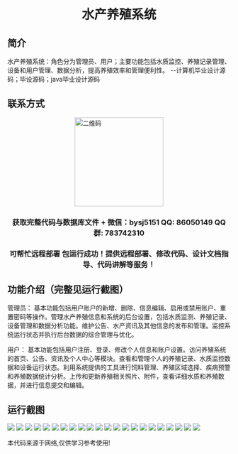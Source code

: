 <p><h1 align="center">水产养殖系统</h1></p>

## 简介
水产养殖系统：角色分为管理员、用户；主要功能包括水质监控、养殖记录管理、设备和用户管理、数据分析，提高养殖效率和管理便利性。    --计算机毕业设计源码；毕设源码；java毕业设计源码


## 联系方式
<img src="https://bs-1329754181.cos.ap-shanghai.myqcloud.com/wx.jpg" alt="二维码" style="display: block; margin: 0 auto;" width="200px">
<p><h3 align="center">获取完整代码与数据库文件 + 微信：bysj5151 QQ: 86050149 QQ群: 783742310</h3></p>
<p><h3 align="center">可帮忙远程部署 包运行成功！提供远程部署、修改代码、设计文档指导、代码讲解等服务！</h3></p>

## 功能介绍（完整见运行截图）
管理员： 基本功能包括用户账户的新增、删除、信息编辑、启用或禁用账户、重置密码等操作。管理水产养殖信息和系统的后台设置，包括水质监测、养殖记录、设备管理和数据分析功能。维护公告、水产资讯及其他信息的发布和管理。监控系统运行状态并执行后台数据的综合管理与优化。

用户： 基本功能包括用户注册、登录、修改个人信息和账户设置。访问养殖系统的首页、公告、资讯及个人中心等模块。查看和管理个人的养殖记录、水质监控数据和设备运行状态。利用系统提供的工具进行饲料管理、养殖区域选择、疾病预警和养殖数据统计分析。上传和更新养殖相关照片、附件，查看详细水质和养殖数据，并进行信息提交和编辑。


## 运行截图
![](https://bs-1329754181.cos.ap-shanghai.myqcloud.com/spring/AquacultureSystem1/img/001.jpg)
![](https://bs-1329754181.cos.ap-shanghai.myqcloud.com/spring/AquacultureSystem1/img/002.jpg)
![](https://bs-1329754181.cos.ap-shanghai.myqcloud.com/spring/AquacultureSystem1/img/003.jpg)
![](https://bs-1329754181.cos.ap-shanghai.myqcloud.com/spring/AquacultureSystem1/img/004.jpg)
![](https://bs-1329754181.cos.ap-shanghai.myqcloud.com/spring/AquacultureSystem1/img/005.jpg)
![](https://bs-1329754181.cos.ap-shanghai.myqcloud.com/spring/AquacultureSystem1/img/006.jpg)
![](https://bs-1329754181.cos.ap-shanghai.myqcloud.com/spring/AquacultureSystem1/img/007.jpg)
![](https://bs-1329754181.cos.ap-shanghai.myqcloud.com/spring/AquacultureSystem1/img/008.jpg)
![](https://bs-1329754181.cos.ap-shanghai.myqcloud.com/spring/AquacultureSystem1/img/009.jpg)
![](https://bs-1329754181.cos.ap-shanghai.myqcloud.com/spring/AquacultureSystem1/img/010.jpg)
![](https://bs-1329754181.cos.ap-shanghai.myqcloud.com/spring/AquacultureSystem1/img/011.jpg)
![](https://bs-1329754181.cos.ap-shanghai.myqcloud.com/spring/AquacultureSystem1/img/012.jpg)
![](https://bs-1329754181.cos.ap-shanghai.myqcloud.com/spring/AquacultureSystem1/img/013.jpg)
![](https://bs-1329754181.cos.ap-shanghai.myqcloud.com/spring/AquacultureSystem1/img/014.jpg)
![](https://bs-1329754181.cos.ap-shanghai.myqcloud.com/spring/AquacultureSystem1/img/015.jpg)
![](https://bs-1329754181.cos.ap-shanghai.myqcloud.com/spring/AquacultureSystem1/img/016.jpg)
![](https://bs-1329754181.cos.ap-shanghai.myqcloud.com/spring/AquacultureSystem1/img/017.jpg)
![](https://bs-1329754181.cos.ap-shanghai.myqcloud.com/spring/AquacultureSystem1/img/018.jpg)
![](https://bs-1329754181.cos.ap-shanghai.myqcloud.com/spring/AquacultureSystem1/img/019.jpg)
![](https://bs-1329754181.cos.ap-shanghai.myqcloud.com/spring/AquacultureSystem1/img/020.jpg)
![](https://bs-1329754181.cos.ap-shanghai.myqcloud.com/spring/AquacultureSystem1/img/021.jpg)
![](https://bs-1329754181.cos.ap-shanghai.myqcloud.com/spring/AquacultureSystem1/img/022.jpg)

<p>本代码来源于网络,仅供学习参考使用!</p>
